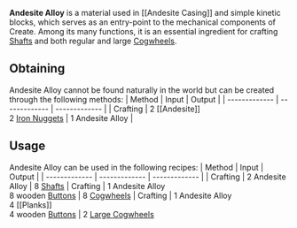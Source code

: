 **Andesite Alloy** is a material used in [[Andesite Casing]] and simple kinetic blocks, which serves as an entry-point to the mechanical components of Create. Among its many functions, it is an essential ingredient for crafting [Shafts](Shaft) and both regular and large [Cogwheels](Cogwheel).

## Obtaining
Andesite Alloy cannot be found naturally in the world but can be created through the following methods:
| Method | Input | Output |
| ------------- | ------------- | ------------- |
| Crafting | 2 [[Andesite]] <br> 2 [Iron Nuggets](Iron) | 1 Andesite Alloy |

## Usage
Andesite Alloy can be used in the following recipes:
| Method | Input  | Output |
| ------------- | ------------- | ------------- |
| Crafting | 2 Andesite Alloy | 8 [Shafts](Shaft)
| Crafting | 1 Andesite Alloy <br> 8 wooden [Buttons](Button) | 8 [Cogwheels](Cogwheel)
| Crafting | 1 Andesite Alloy <br> 4 [[Planks]] <br> 4 wooden [Buttons](Button) | 2 [Large Cogwheels](Cogwheel)